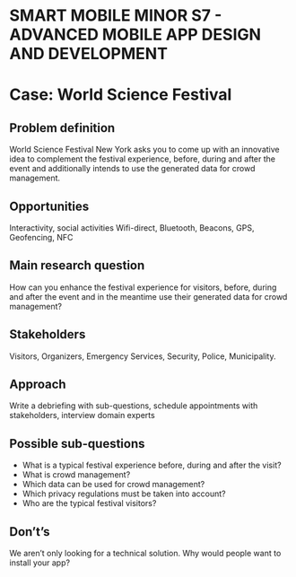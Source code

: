 # SMART MOBILE MINOR S7 - ADVANCED MOBILE APP DESIGN AND DEVELOPMENT
# Case: World Science Festival

## Problem definition
World Science Festival New York asks you to come up with an innovative idea to complement the festival experience, before, during and after the event and additionally intends to use the generated data for crowd management.  

## Opportunities
Interactivity, social activities 
Wifi-direct, Bluetooth, Beacons, GPS, Geofencing, NFC

## Main research question 
How can you enhance the festival experience for visitors, before, during and after the event and in the meantime use their generated data for crowd management? 

## Stakeholders
Visitors, Organizers, Emergency Services, Security, Police, Municipality.   

## Approach
Write a debriefing with sub-questions, schedule appointments with stakeholders, interview domain experts 

## Possible sub-questions
- What is a typical festival experience before, during and after the visit?
- What is crowd management?
- Which data can be used for crowd management?
- Which privacy regulations must be taken into account?
- Who are the typical festival visitors?

## Don’t’s
We aren’t only looking for a technical solution. Why would people want to install your app? 
